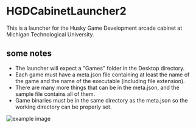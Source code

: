 # HGDCabinetLauncher2

This is a launcher for the Husky Game Development arcade cabinet at Michigan Technological University.

## some notes

- The launcher will expect a "Games" folder in the Desktop directory.
- Each game must have a meta.json file containing at least the name of the game and the name of the executable (including file extension).
- There are many more things that can be in the meta.json, and the sample file contains all of them.
- Game binaries must be in the same directory as the meta.json so the working directory can be properly set.

![example image ](https://cdn.discordapp.com/attachments/885998910689148939/1065386005517058068/IMG_3072.jpg)

